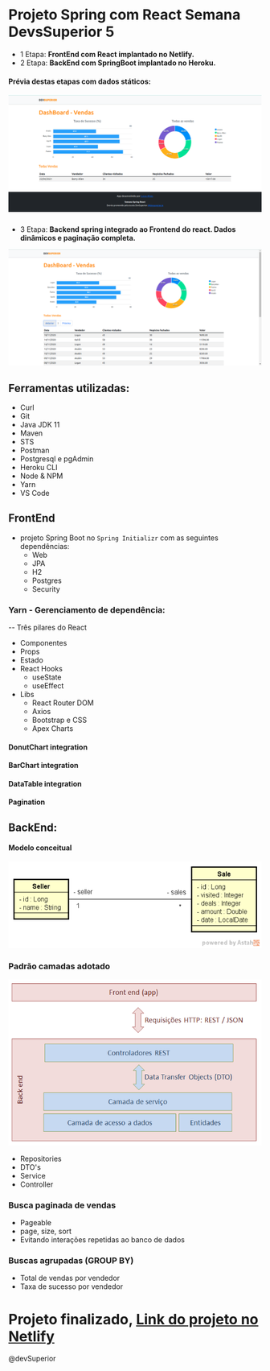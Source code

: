 # Projeto Spring com React Semana DevsSuperior 5
* 1 Etapa: **FrontEnd com React implantado no Netlify.**
* 2 Etapa: **BackEnd com SpringBoot implantado no Heroku.**
#### Prévia destas etapas com dados státicos:
![This is an image](https://github.com/LucasAlvesDaCosta/imagens/blob/main/telaVendas.png)

### 
* 3 Etapa: **Backend spring integrado ao Frontend do react. Dados dinâmicos e paginação completa.**

![This is an image](https://github.com/LucasAlvesDaCosta/imagens/blob/main/TelaBack%2BFront.png)

## Ferramentas utilizadas:

- Curl
- Git
- Java JDK 11
- Maven
- STS
- Postman
- Postgresql e pgAdmin
- Heroku CLI
- Node & NPM
- Yarn
- VS Code
##
## FrontEnd
- projeto Spring Boot no `Spring Initializr` com as seguintes dependências:
  - Web
  - JPA
  - H2
  - Postgres
  - Security
  
 ###  Yarn - Gerenciamento de dependência:
 
 -- Três pilares do React
  - Componentes
  - Props
  - Estado
- React Hooks
  - useState
  - useEffect
- Libs
  - React Router DOM
  - Axios
  - Bootstrap e CSS
   -  Apex Charts
   
 #### DonutChart integration
 #### BarChart integration
 #### DataTable integration
 #### Pagination
 
##
## BackEnd:

#### Modelo conceitual
![Image](https://github.com/LucasAlvesDaCosta/imagens/blob/main/sds3-mc.png "Modelo conceitual")

### Padrão camadas adotado
![Image](https://github.com/LucasAlvesDaCosta/imagens/blob/main/camadas.png "Padrão camadas")

- Repositories
- DTO's
- Service
- Controller

### Busca paginada de vendas

- Pageable
- page, size, sort
- Evitando interações repetidas ao banco de dados

### Buscas agrupadas (GROUP BY)

- Total de vendas por vendedor
- Taxa de sucesso por vendedor

# Projeto finalizado, [Link do projeto no Netlify](https://dsvendas-lucas-alves.netlify.app/)
@devSuperior
